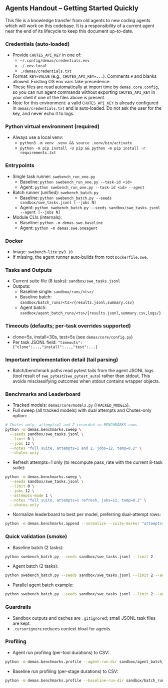 ## Agents Handout – Getting Started Quickly

This file is a knowledge transfer from old agents to new coding agents which will work on this codebase. It is a responsibility of a current agent near the end of its lifecycle to keep this document up-to-date.

### Credentials (auto‑loaded)
- Provide `CHUTES_API_KEY` in one of:
  - `~/.config/demas/credentials.env`
  - `./.env.local`
  - `./demas/credentials.txt`
- Format: `KEY=VALUE` (e.g., `CHUTES_API_KEY=...`). Comments `#` and blanks allowed. Existing OS env vars take precedence.
 - These files are read automatically at import time by `demas.core.config`, so you can run agent commands without exporting `CHUTES_API_KEY` in your shell if one of the files above is present.
 - Note for this environment: a valid `CHUTES_API_KEY` is already configured in `demas/credentials.txt` and is auto‑loaded. Do not ask the user for the key, and never echo it to logs.

### Python virtual environment (required)
- Always use a local venv:
  - `python3 -m venv .venv && source .venv/bin/activate`
  - `python -m pip install -U pip && python -m pip install -r requirements.txt`

### Entrypoints
- Single task runner: `swebench_run_one.py`
  - Baseline: `python swebench_run_one.py --task-id <id>`
  - Agent: `python swebench_run_one.py --task-id <id> --agent`
- Batch runner (unified): `swebench_batch.py`
  - Baseline: `python swebench_batch.py --seeds sandbox/swe_tasks.jsonl [--jobs N]`
  - Agent: `python swebench_batch.py --seeds sandbox/swe_tasks.jsonl --agent [--jobs N]`
- Module CLIs (internals):
  - Baseline: `python -m demas.swe.baseline`
  - Agent: `python -m demas.swe.oneagent`

### Docker
- Image: `swebench-lite:py3.10`
- If missing, the agent runner auto‑builds from root `Dockerfile.swe`.

### Tasks and Outputs
- Current suite file (8 tasks): `sandbox/swe_tasks.jsonl`
- Outputs:
  - Baseline single: `sandbox/runs/<ts>/`
  - Baseline batch: `sandbox/batch_runs/<ts>/{results.jsonl,summary.csv}`
  - Agent batch: `sandbox/agent_batch_runs/<ts>/{results.jsonl,summary.csv,logs/}`

### Timeouts (defaults; per‑task overrides supported)
- clone=5s, install=30s, test=5s (see `demas/core/config.py`)
- Per task JSONL field: `"timeouts": {"clone":...,"install":...,"test":...}`

### Important implementation detail (tail parsing)
- Batch/benchmark paths read pytest tails from the agent JSONL logs (tool result of `swe_pytest`/`swe_pytest_auto`) rather than stdout. This avoids misclassifying outcomes when stdout contains wrapper objects.

### Benchmarks and Leaderboard
- Tracked models: `demas/core/models.py` (`TRACKED_MODELS`).
- Full sweep (all tracked models) with dual attempts and Chutes-only option:
```bash
# Chutes-only, attempts=1 and 2 recorded in BENCHMARKS rows
python -m demas.benchmarks.sweep \
  --seeds sandbox/swe_tasks.jsonl \
  --limit 0 \
  --jobs 12 \
  --notes "full suite, attempts=1 and 2, jobs=12, temp=0.2" \
  --chutes-only
```
- Refresh attempts=1 only (to recompute pass_rate with the current 8-task suite):
```bash
python -m demas.benchmarks.sweep \
  --seeds sandbox/swe_tasks.jsonl \
  --limit 0 \
  --jobs 12 \
  --attempts-mode 1 \
  --notes "full suite, attempts=1 refresh, jobs=12, temp=0.2" \
  --chutes-only
```
- Normalize leaderboard to best per model, preferring dual-attempt rows:
```bash
python -m demas.benchmarks.append --normalize --suite-marker "attempts=1 and 2"
```

### Quick validation (smoke)
- Baseline batch (2 tasks):
```bash
python swebench_batch.py --seeds sandbox/swe_tasks.jsonl --limit 2
```
- Agent batch (2 tasks):
```bash
python swebench_batch.py --seeds sandbox/swe_tasks.jsonl --limit 2 --agent
```
- Parallel agent batch example:
```bash
python swebench_batch.py --seeds sandbox/swe_tasks.jsonl --limit 2 --agent --jobs 12
```

### Guardrails
- Sandbox outputs and caches are `.gitignore`d; small JSONL task files are kept.
- `.cursorignore` reduces context bloat for agents.

### Profiling
- Agent run profiling (per-tool durations) to CSV:
```bash
python -m demas.benchmarks.profile --agent-run-dir sandbox/agent_batch_runs/<timestamp>
```
- Baseline run profiling (per-stage durations) to CSV:
```bash
python -m demas.benchmarks.profile --baseline-run-dir sandbox/batch_runs/<timestamp>
```


